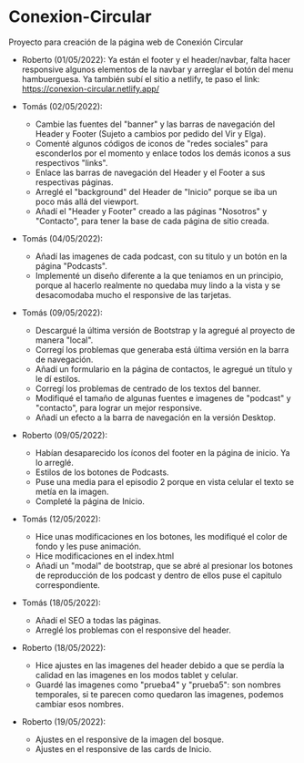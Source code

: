 # Conexion-Circular
Proyecto para creación de la página web de Conexión Circular

- Roberto (01/05/2022): 
Ya están el footer y el header/navbar, falta hacer responsive algunos elementos de la navbar y arreglar el botón del menu hambuerguesa.
Ya también subí el sitio a netlify, te paso el link:
https://conexion-circular.netlify.app/

- Tomás (02/05/2022): 
    - Cambie las fuentes del "banner" y las barras de navegación del Header y Footer (Sujeto a cambios por pedido del Vir y Elga).
    - Comenté algunos códigos de iconos de "redes sociales" para esconderlos por el momento y enlace todos los demás iconos a sus respectivos "links".
    - Enlace las barras de navegación del Header y el Footer a sus respectivas páginas.
    - Arreglé el "background" del Header de "Inicio" porque se iba un poco más allá del viewport.
    - Añadí el "Header y Footer" creado a las páginas "Nosotros" y "Contacto", para tener la base de cada página de sitio creada.   

- Tomás (04/05/2022):
    - Añadí las imagenes de cada podcast, con su titulo y un botón en la página "Podcasts".
    - Implementé un diseño diferente a la que teniamos en un principio, porque al hacerlo realmente no quedaba muy lindo a la vista y se desacomodaba mucho el responsive de las tarjetas.

- Tomás (09/05/2022):
    - Descargué la última versión de Bootstrap y la agregué al proyecto de manera "local".
    - Corregí los problemas que generaba está última versión en la barra de navegación. 
    - Añadí un formulario en la página de contactos, le agregué un título y le dí estilos. 
    - Corregí los problemas de centrado de los textos del banner.
    - Modifiqué el tamaño de algunas fuentes e imagenes de "podcast" y "contacto", para lograr un mejor responsive.
    - Añadí un efecto a la barra de navegación en la versión Desktop.

- Roberto (09/05/2022):
    - Habían desaparecido los íconos del footer en la página de inicio. Ya lo arreglé.
    - Estilos de los botones de Podcasts.
    - Puse una media para el episodio 2 porque en vista celular el texto se metía en la imagen.
    - Completé la página de Inicio.

- Tomás (12/05/2022):
    - Hice unas modificaciones en los botones, les modifiqué el color de fondo y les puse animación.
    - Hice modificaciones en el index.html
    - Añadí un "modal" de bootstrap, que se abré al presionar los botones de reproducción de los podcast y dentro de ellos puse el capitulo correspondiente. 

- Tomás (18/05/2022):
    - Añadí el SEO a todas las páginas.
    - Arreglé los problemas con el responsive del header. 

- Roberto (18/05/2022):
    - Hice ajustes en las imagenes del header debido a que se perdía la calidad en las imagenes en los modos tablet y celular.
    - Guardé las imagenes como "prueba4" y "prueba5": son nombres temporales, si te parecen como quedaron las imagenes, podemos cambiar esos nombres.

- Roberto (19/05/2022):
    - Ajustes en el responsive de la imagen del bosque.
    - Ajustes en el responsive de las cards de Inicio.
